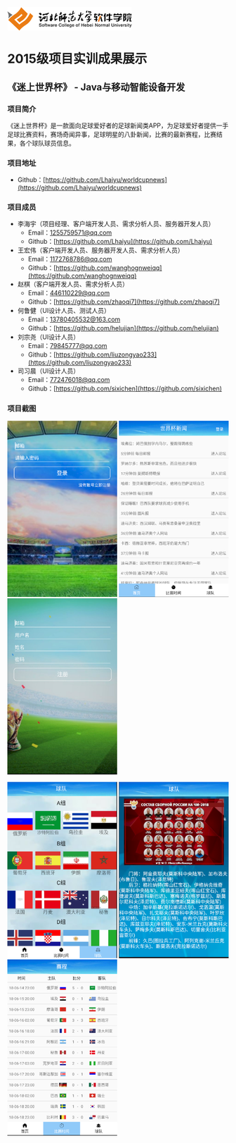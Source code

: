 <img src="../../../image/logo.png"/>

# 2015级项目实训成果展示 

## 《迷上世界杯》 - Java与移动智能设备开发

### 项目简介

《迷上世界杯》是一款面向足球爱好者的足球新闻类APP，为足球爱好者提供一手足球比赛资料，赛场奇闻异事，足球明星的八卦新闻，比赛的最新赛程，比赛结果，各个球队球员信息。

### 项目地址
- Github：[https://github.com/Lhaiyu/worldcupnews](https://github.com/Lhaiyu/worldcupnews)

### 项目成员

- 李海宇（项目经理、客户端开发人员、需求分析人员、服务器开发人员）
	- Email：[1255759571@qq.com](mailto:1255759571@qq.com)
	- Github：[https://github.com/Lhaiyu](https://github.com/Lhaiyu)
- 王宏伟（客户端开发人员、服务器开发人员、需求分析人员）
	- Email：[1172768786@qq.com](mailto:1172768786@qq.com)
	- Github：[https://github.com/wanghognweiqq](https://github.com/wanghognweiqq)
- 赵棋（客户端开发人员、需求分析人员）
	- Email：[446110229@qq.com](mailto:446110229@qq.com)
	- Github：[https://github.com/zhaoqi7](https://github.com/zhaoqi7)
- 何鲁健（UI设计人员、测试人员）
	- Email：[13780405532@163.com](mailto:13780405532@163.com)
	- Github：[https://github.com/helujian](https://github.com/helujian)
- 刘宗尧（UI设计人员）
	- Email：[79845777@qq.com](mailto:79845777@qq.com)
	- Github：[https://github.com/liuzongyao233](https://github.com/liuzongyao233)
- 司习晨（UI设计人员）
	- Email：[772476018@qq.com](mailto:772476018@qq.com)
	- Github：[https://github.com/sixichen](https://github.com/sixichen)

### 项目截图

<p>
<img src="./image/login.PNG" width=250 height=400 />
<img src="./image/news.PNG" width=250 height=400 />
<img src="./image/register.PNG" width=250 height=400 />
</p>
<p>
<img src="./image/team.PNG" width=250 height=400 />
<img src="./image/team_context.PNG" width=250 height=400 />
<img src="./image/time.PNG" width=250 height=400 />
</p>

